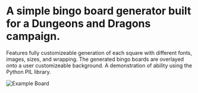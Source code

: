 # A simple bingo board generator built for a Dungeons and Dragons campaign. 

Features fully customizeable generation of each square with different fonts, images, sizes, and wrapping.
The generated bingo boards are overlayed onto a user customizeable background.
A demonstration of ability using the Python PIL library. 

![Example Board](https://media.discordapp.net/attachments/380586341366366220/734575546918502429/unknown.png?width=567&height=560)
